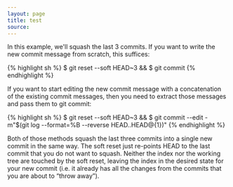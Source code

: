 ```yaml
---
layout: page
title: test
source: 
---
```

In this example, we'll squash the last 3 commits. If you want to write the new commit message from scratch, this suffices:

{% highlight sh %}
$ git reset --soft HEAD~3 &&
$ git commit
{% endhighlight %}
<!--break-->

If you want to start editing the new commit message with a concatenation of the existing commit messages, then you need to extract those messages and pass them to git commit:

{% highlight sh %}
$ git reset --soft HEAD~3 &&
$ git commit --edit -m"$(git log --format=%B --reverse HEAD..HEAD@{1})"
{% endhighlight %}

Both of those methods squash the last three commits into a single new commit in the same way. The soft reset just re-points HEAD to the last commit that you do not want to squash. Neither the index nor the working tree are touched by the soft reset, leaving the index in the desired state for your new commit (i.e. it already has all the changes from the commits that you are about to “throw away”).
